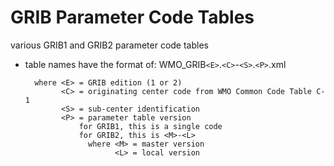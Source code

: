 # GRIB Parameter Code Tables
various GRIB1 and GRIB2 parameter code tables

* table names have the format of:
     WMO_GRIB`<E>`.`<C>`-`<S>`.`<P>`.xml

        where <E> = GRIB edition (1 or 2)
              <C> = originating center code from WMO Common Code Table C-1
              <S> = sub-center identification
              <P> = parameter table version
                  for GRIB1, this is a single code
                  for GRIB2, this is <M>-<L>
                    where <M> = master version
                          <L> = local version
